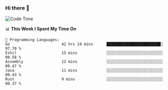 ### Hi there 👋

<!--
**CrazyCollin/crazycollin** is a ✨ _special_ ✨ repository because its `README.md` (this file) appears on your GitHub profile.

Here are some ideas to get you started:

- 🔭 I’m currently working on ...
- 🌱 I’m currently learning ...
- 👯 I’m looking to collaborate on ...
- 🤔 I’m looking for help with ...
- 💬 Ask me about ...
- 📫 How to reach me: ...
- 😄 Pronouns: ...
- ⚡ Fun fact: ...
-->

<!--START_SECTION:waka-->
![Code Time](http://img.shields.io/badge/Code%20Time-1%2C212%20hrs%2026%20mins-blue)

📊 **This Week I Spent My Time On** 

```text
💬 Programming Languages: 
Go                       42 hrs 24 mins      ████████████████████████░   97.70 % 
Ezhil                    15 mins             ░░░░░░░░░░░░░░░░░░░░░░░░░   00.58 % 
Assembly                 12 mins             ░░░░░░░░░░░░░░░░░░░░░░░░░   00.47 % 
Java                     11 mins             ░░░░░░░░░░░░░░░░░░░░░░░░░   00.43 % 
Rust                     9 mins              ░░░░░░░░░░░░░░░░░░░░░░░░░   00.37 % 
```


<!--END_SECTION:waka-->
